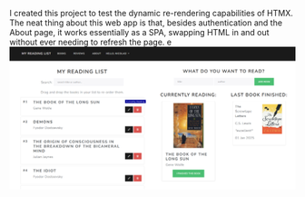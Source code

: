 I created this project to test the dynamic re-rendering capabilities of HTMX. The neat thing about this web app is that, besides authentication and the About page, it works essentially as a SPA, swapping HTML in and out without ever needing to refresh the page.
e
![alt text](media/MRL%20SS1.png)
